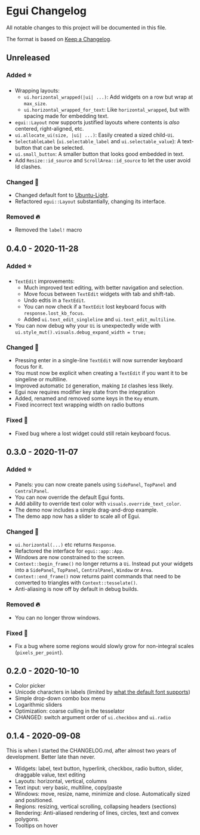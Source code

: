 # Egui Changelog

All notable changes to this project will be documented in this file.

The format is based on [Keep a Changelog](https://keepachangelog.com/en/1.0.0/).

## Unreleased

### Added ⭐

* Wrapping layouts:
  * `ui.horizontal_wrapped(|ui| ...)`: Add widgets on a row but wrap at `max_size`.
  * `ui.horizontal_wrapped_for_text`: Like `horizontal_wrapped`, but with spacing made for embedding text.
* `egui::Layout` now supports justified layouts where contents is _also_ centered, right-aligned, etc.
* `ui.allocate_ui(size, |ui| ...)`: Easily created a sized child-`Ui`.
* `SelectableLabel` (`ui.selectable_label` and `ui.selectable_value`): A text-button that can be selected.
* `ui.small_button`: A smaller button that looks good embedded in text.
* Add `Resize::id_source` and `ScrollArea::id_source` to let the user avoid Id clashes.

### Changed 🔧

* Changed default font to [Ubuntu-Light](https://fonts.google.com/specimen/Ubuntu).
* Refactored `egui::Layout` substantially, changing its interface.

### Removed 🔥

* Removed the `label!` macro

## 0.4.0 - 2020-11-28

### Added ⭐

* `TextEdit` improvements:
  * Much improved text editing, with better navigation and selection.
  * Move focus between `TextEdit` widgets with tab and shift-tab.
  * Undo edtis in a `TextEdit`.
  * You can now check if a `TextEdit` lost keyboard focus with `response.lost_kb_focus`.
  * Added `ui.text_edit_singleline` and `ui.text_edit_multiline`.
* You can now debug why your `Ui` is unexpectedly wide with `ui.style_mut().visuals.debug_expand_width = true;`

### Changed 🔧

* Pressing enter in a single-line `TextEdit` will now surrender keyboard focus for it.
* You must now be explicit when creating a `TextEdit` if you want it to be singeline or multiline.
* Improved automatic `Id` generation, making `Id` clashes less likely.
* Egui now requires modifier key state from the integration
* Added, renamed and removed some keys in the `Key` enum.
* Fixed incorrect text wrapping width on radio buttons

### Fixed 🐛

* Fixed bug where a lost widget could still retain keyboard focus.

## 0.3.0 - 2020-11-07

### Added ⭐

* Panels: you can now create panels using `SidePanel`, `TopPanel` and `CentralPanel`.
* You can now override the default Egui fonts.
* Add ability to override text color with `visuals.override_text_color`.
* The demo now includes a simple drag-and-drop example.
* The demo app now has a slider to scale all of Egui.

### Changed 🔧

* `ui.horizontal(...)` etc returns `Response`.
* Refactored the interface for `egui::app::App`.
* Windows are now constrained to the screen.
* `Context::begin_frame()` no longer returns a `Ui`. Instead put your widgets into a `SidePanel`, `TopPanel`, `CentralPanel`, `Window` or `Area`.
* `Context::end_frame()` now returns paint commands that need to be converted to triangles with `Context::tesselate()`.
* Anti-aliasing is now off by default in debug builds.

### Removed 🔥

* You can no longer throw windows.

### Fixed 🐛

* Fix a bug where some regions would slowly grow for non-integral scales (`pixels_per_point`).

## 0.2.0 - 2020-10-10

* Color picker
* Unicode characters in labels (limited by [what the default font supports](https://fonts.google.com/specimen/Comfortaa#glyphs))
* Simple drop-down combo box menu
* Logarithmic sliders
* Optimization: coarse culling in the tesselator
* CHANGED: switch argument order of `ui.checkbox` and `ui.radio`

## 0.1.4 - 2020-09-08

This is when I started the CHANGELOG.md, after almost two years of development. Better late than never.

* Widgets: label, text button, hyperlink, checkbox, radio button, slider, draggable value, text editing
* Layouts: horizontal, vertical, columns
* Text input: very basic, multiline, copy/paste
* Windows: move, resize, name, minimize and close. Automatically sized and positioned.
* Regions: resizing, vertical scrolling, collapsing headers (sections)
* Rendering: Anti-aliased rendering of lines, circles, text and convex polygons.
* Tooltips on hover
